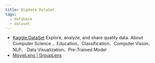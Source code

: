 ```yaml
---
title: Bigdata DataSet
tags:
  - database
  - dataset
---
```



- [Kaggle DataSet](https://www.kaggle.com/datasets) Explore, analyze, and share quality data. About Computer Science 、Education、Classification、Computer Vision、NLP、 Data Visualization、Pre-Trained Model
- [MovieLens | GroupLens](https://grouplens.org/datasets/movielens/)

